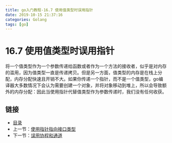 ```yaml
---
title: go入门教程-16.7 使用值类型时误用指针   
date: 2019-10-15 21:37:16   
categories: Golang   
tags: [go]   
---
```

# 16.7 使用值类型时误用指针

将一个值类型作为一个参数传递给函数或者作为一个方法的接收者，似乎是对内存的滥用，因为值类型一直是传递拷贝。但是另一方面，值类型的内存是在栈上分配，内存分配快速且开销不大。如果你传递一个指针，而不是一个值类型，go编译器大多数情况下会认为需要创建一个对象，并将对象移动到堆上，所以会导致额外的内存分配：因此当使用指针代替值类型作为参数传递时，我们没有任何收获。

## 链接

- [目录](go入门教程-目录.md)
- 上一节：[使用指针指向接口类型](16.6.md)
- 下一节：[误用协程和通道](16.8.md)
